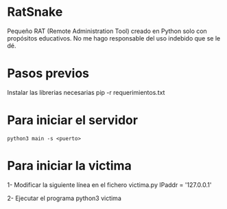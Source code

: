 # RatSnake

Pequeño RAT (Remote Administration Tool) creado en Python solo con propósitos educativos.
No me hago responsable del uso indebido que se le dé.

# Pasos previos
Instalar las librerias necesarias
    pip -r requerimientos.txt

# Para iniciar el servidor
    python3 main -s <puerto>

# Para iniciar la victima
1- Modificar la siguiente línea en el fichero victima.py
    IPaddr = '127.0.0.1'

2- Ejecutar el programa
    python3 victima
